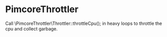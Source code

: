 # PimcoreThrottler

Call \PimcoreThrottler\Throttler::throttleCpu(); in heavy loops to throttle the cpu and collect garbage.